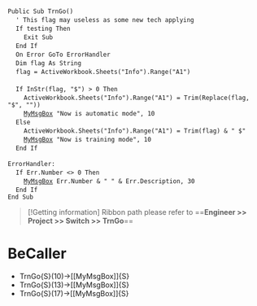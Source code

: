 &nbsp;  &nbsp;  &nbsp;  &nbsp;  
`Public Sub TrnGo()`  
&nbsp;&nbsp;&nbsp;&nbsp;`' This flag may useless as some new tech applying`  
&nbsp;&nbsp;&nbsp;&nbsp;`If testing Then`  
&nbsp;&nbsp;&nbsp;&nbsp;&nbsp;&nbsp;&nbsp;&nbsp;`Exit Sub`  
&nbsp;&nbsp;&nbsp;&nbsp;`End If`  
&nbsp;&nbsp;&nbsp;&nbsp;`On Error GoTo ErrorHandler`  
&nbsp;&nbsp;&nbsp;&nbsp;`Dim flag As String`  
&nbsp;&nbsp;&nbsp;&nbsp;`flag = ActiveWorkbook.Sheets("Info").Range("A1")`  
&nbsp;  &nbsp;  &nbsp;  &nbsp;  
&nbsp;&nbsp;&nbsp;&nbsp;`If InStr(flag, "$") > 0 Then`  
&nbsp;&nbsp;&nbsp;&nbsp;&nbsp;&nbsp;&nbsp;&nbsp;`ActiveWorkbook.Sheets("Info").Range("A1") = Trim(Replace(flag, "$", ""))`  
&nbsp;&nbsp;&nbsp;&nbsp;&nbsp;&nbsp;&nbsp;&nbsp;[`MyMsgBox`](MyMsgBox)` "Now is automatic mode", 10`  
&nbsp;&nbsp;&nbsp;&nbsp;`Else`  
&nbsp;&nbsp;&nbsp;&nbsp;&nbsp;&nbsp;&nbsp;&nbsp;`ActiveWorkbook.Sheets("Info").Range("A1") = Trim(flag) & " $"`  
&nbsp;&nbsp;&nbsp;&nbsp;&nbsp;&nbsp;&nbsp;&nbsp;[`MyMsgBox`](MyMsgBox)` "Now is training mode", 10`  
&nbsp;&nbsp;&nbsp;&nbsp;`End If`  
&nbsp;  &nbsp;  &nbsp;  &nbsp;  
`ErrorHandler:`  
&nbsp;&nbsp;&nbsp;&nbsp;`If Err.Number <> 0 Then`  
&nbsp;&nbsp;&nbsp;&nbsp;&nbsp;&nbsp;&nbsp;&nbsp;[`MyMsgBox`](MyMsgBox)` Err.Number & " " & Err.Description, 30`  
&nbsp;&nbsp;&nbsp;&nbsp;`End If`  
`End Sub`  


> [!Getting information]
> Ribbon path please refer to ==**Engineer >> Project >> Switch >> TrnGo**==


# BeCaller
- TrnGo{S}(10)->[[MyMsgBox]]{S}
- TrnGo{S}(13)->[[MyMsgBox]]{S}
- TrnGo{S}(17)->[[MyMsgBox]]{S}

